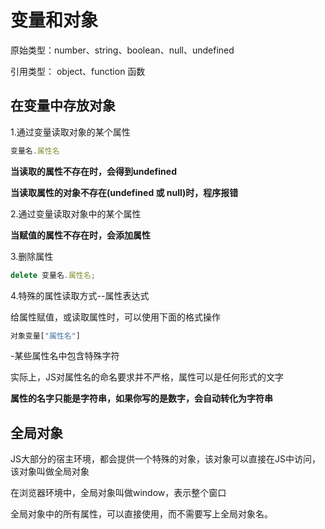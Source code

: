 # 变量和对象

原始类型：number、string、boolean、null、undefined

引用类型： object、function 函数

## 在变量中存放对象

1.通过变量读取对象的某个属性

```js
变量名.属性名
```
**当读取的属性不存在时，会得到undefined**

**当读取属性的对象不存在(undefined 或 null)时，程序报错**

2.通过变量读取对象中的某个属性

**当赋值的属性不存在时，会添加属性**

3.删除属性

```js
delete 变量名.属性名;
```

4.特殊的属性读取方式--属性表达式

给属性赋值，或读取属性时，可以使用下面的格式操作

```js
对象变量["属性名"]
```
-某些属性名中包含特殊字符

实际上，JS对属性名的命名要求并不严格，属性可以是任何形式的文字


**属性的名字只能是字符串，如果你写的是数字，会自动转化为字符串**



## 全局对象

JS大部分的宿主环境，都会提供一个特殊的对象，该对象可以直接在JS中访问，该对象叫做全局对象

在浏览器环境中，全局对象叫做window，表示整个窗口

全局对象中的所有属性，可以直接使用，而不需要写上全局对象名。


